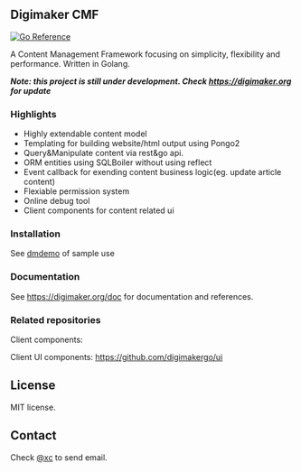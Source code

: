 Digimaker CMF
----------------
[![Go Reference](https://pkg.go.dev/badge/github.com/digimakergo/digimaker.svg)](https://pkg.go.dev/github.com/digimakergo/digimaker)


A Content Management Framework focusing on simplicity, flexibility and performance. Written in Golang.

***<em>Note: this project is still under development. Check https://digimaker.org for update</em>***

### Highlights
- Highly extendable content model
- Templating for building website/html output using Pongo2
- Query&Manipulate content via rest&go api.
- ORM entities using SQLBoiler without using reflect
- Event callback for exending content business logic(eg. update article content)
- Flexiable permission system
- Online debug tool
- Client components for content related ui

### Installation
See [dmdemo](https://github.com/digimakergo/dmdemo/) of sample use

### Documentation
See https://digimaker.org/doc for documentation and references.

### Related repositories
Client components:

Client UI components: https://github.com/digimakergo/ui


License
--------
MIT license.

Contact
--------
Check [@xc](https://www.github.com/xc) to send email.
